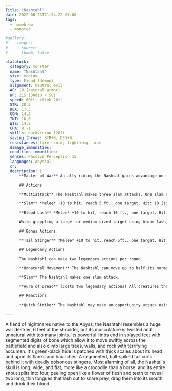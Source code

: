 ```yaml
---
Title: "Nashtahl"
date: 2022-06-23T21:54:22-07:00
tags:
  - homebrew
  - monster

#gallery:
#  - images:
#    - source: 
#      thumb: false

statblock:
  category: monster
  name: "Nashtahl"
  size: medium
  type: Fiend (demon)
  alignment: neutral evil
  AC: 18 (natural armor)
  HP: 215 (30d10 + 50)
  speed: 60ft, climb 20ft
  STR: 20,5
  DEX: 17,3
  CON: 14,2
  INT: 10,0
  WIS: 14,2
  CHA: 8,-1
  skills: darkvision 120ft
  saving_throws: STR+8, DEX+6
  resistances: fire, cold, lightning, acid
  damage_immunities: 
  condition_immunities: 
  senses: Passive Perception 15
  languages: Abyssal
  cr:
  description: |
      **Master of War** An ally riding the Nashtal gains advantage on melee attacks against creatures within 5 feet of the Nashtal.

      ## Actions

      **Multiattack** The Nashtahl makes three slam attacks. One slam attack may be replaced with a blood lash.

      **Slam** *Melee* +10 to hit, reach 5 ft., one target. Hit: 10 (1d10 + 4) bludgeoning damage. On a hit the target must make a DC 17 STR saving throw. On a failure the target is knocked prone. If the target is already prone, it is grappled. Targets can use their action to repeat the saving throw.

      **Blood Lash** *Melee* +10 to hit, reach 10 ft., one target. Hit: 7  (2d6) piercing damage. On a hit a large or smaller target must make a DC 15 DEX saving throw with disadvantage. On a failure the target is grappled and pulled up to 10ft towards the Nashtahl. Grappled targets can repeat the saving throw at the start of their next turn. A target grappled by Blood Lash at the start of their turn has their maximum HP reduced by 10 (3d6) due to blood loss. Targets can use their action to break the grapple by succeeding on a DC 17 STR saving throw.

      While grappling a large- or medium-sized target using blood lash, the Nashtahl's speed is halved.

      ## Bonus Actions

      **Tail Stinger** *Melee* +10 to hit, reach 5ft., one target. Hit: 2d6 piercing damage plus 1d6 poison damage. On a hit the target must succeed on a DC 13 CON saving throw or become poisoned. While poisoned in this way the target is paralyzed.

      ## Legendary Actions

      The Nashtahl can make two legendary actions per round.

      **Unnatural Movement** The Nashtahl can move up to half its normal movement.

      **Slam** The Nashtahl makes one slam attack.

      **Aura of Dread** (Costs two legendary actions) All creatures that can see the Nashtahl must succeed on a DC 15 WIS saving throw or be frightened for 1 minute. A frightened creature can repeat the saving throw at the start of its next turn. A creature which succeeds on the saving throw cannot be frightened again by a Nashtahl for 24 hours.

      ## Reactions

      **Quick Strike** The Nashtahl may make an opportunity attack using either *Tail Stinger* or *Blood Lash*.

---
```


A fiend of nightmares native to the Abyss, the Nashtahl resembles a huge war destrier, 6 feet at the shoulder, but its musculature is twisted and unnatural with too many joints. Its powerful limbs end in splayed feet with segmented digits of bone which allow it to move swiftly across the battlefield and also climb large trees, walls, and rock with terrifying accumen. It's green-black hide is patched with thick scales about its head and upon its flanks and haunches. A segmented, ball-spiked tail curls behind it with deadly poisonous stingers. Most alarming of all, the Nashtal's skull is long, wide, and flat, more like a crocodile than a horse, and its entire snout splits into four, peeling open like a flower of flesh and teeth to reveal two long, thin tongues that lash out to snare prey, drag them into its mouth and drink their blood.
